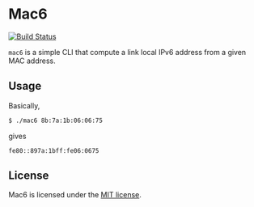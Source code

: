 # Mac6

[![Build Status](https://api.travis-ci.org/ggiamarchi/mac6.png?branch=master)](https://travis-ci.org/ggiamarchi/mac6)

`mac6` is a simple CLI that compute a link local IPv6 address from a given MAC address.

## Usage

Basically,

```bash
$ ./mac6 8b:7a:1b:06:06:75
```

gives

```
fe80::897a:1bff:fe06:0675
```

## License

Mac6 is licensed under the [MIT license](LICENSE.md).
